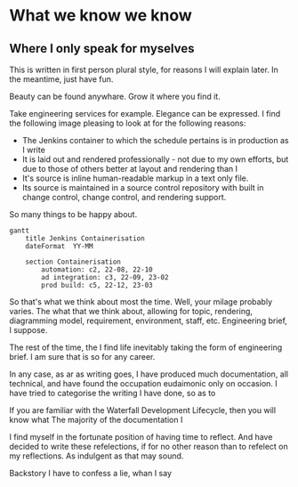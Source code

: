 # What we know we know

## Where I only speak for myselves

This is written in first person plural style, for reasons I will explain later. In the meantime, just have fun.

Beauty can be found anywhare. Grow it where you find it.

Take engineering services for example. Elegance can be expressed. I find the following image pleasing to look at for the following reasons:

- The Jenkins container to which the schedule pertains is in production as I write
- It is laid out and rendered professionally - not due to my own efforts, but due to those of others better at layout and rendering than I
- It's source is inline human-readable markup in a text only file.
- Its source is maintained in a source control repository with built in change control, change control, and rendering support.

So many things to be happy about.

```mermaid
gantt
    title Jenkins Containerisation
    dateFormat  YY-MM

    section Containerisation
        automation: c2, 22-08, 22-10
        ad integration: c3, 22-09, 23-02
        prod build: c5, 22-12, 23-03 
```

So that's what we think about most the time. Well, your milage probably varies. The what that we think about, allowing for topic, rendering, diagramming model, requirement, environment, staff, etc. Engineering brief, I suppose.

The rest of the time, the I find life inevitably taking the form of engineering brief. I am sure that is so for any career.

In any case, as ar as writing goes, I have produced much documentation, all technical, and have found the occupation eudaimonic only on occasion. I have tried to categorise the writing I have done, so as to 

If you are familiar with the Waterfall Development Lifecycle, then you will know what 
The majority of the documentation I 

I find myself in the fortunate position of having time to reflect. And have decided to write these refelections, if for no other reason than to refelect on my reflections. As indulgent as that may sound.

Backstory
I have to confess a lie, whan I say 
 
